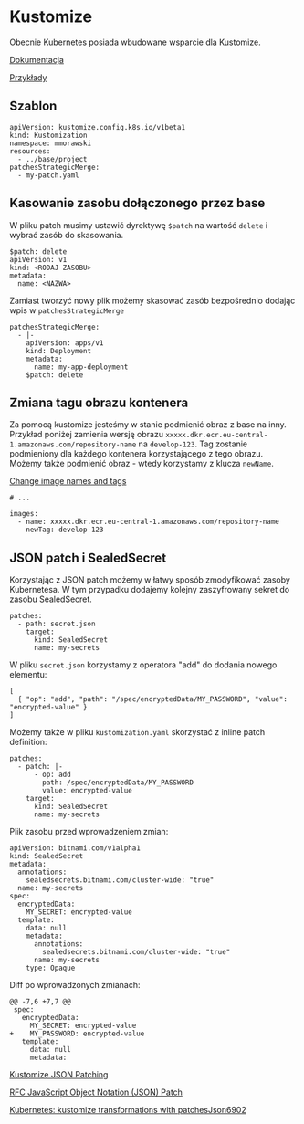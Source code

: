 # Kustomize

Obecnie Kubernetes posiada wbudowane wsparcie dla Kustomize.

[Dokumentacja](https://kubectl.docs.kubernetes.io/references/kustomize/kustomization/)

[Przykłady](https://github.com/kubernetes-sigs/kustomize/tree/master/examples)

## Szablon

```
apiVersion: kustomize.config.k8s.io/v1beta1
kind: Kustomization
namespace: mmorawski
resources:
  - ../base/project
patchesStrategicMerge:
  - my-patch.yaml
```

## Kasowanie zasobu dołączonego przez base

W pliku patch musimy ustawić dyrektywę `$patch` na wartość `delete` i wybrać zasób do skasowania.

```
$patch: delete
apiVersion: v1
kind: <RODAJ ZASOBU>
metadata:
  name: <NAZWA>
```

Zamiast tworzyć nowy plik możemy skasować zasób bezpośrednio dodając wpis w `patchesStrategicMerge`

```
patchesStrategicMerge:
  - |-
    apiVersion: apps/v1
    kind: Deployment
    metadata:
      name: my-app-deployment
    $patch: delete

```

## Zmiana tagu obrazu kontenera

Za pomocą kustomize jesteśmy w stanie podmienić obraz z base na inny.
Przykład poniżej zamienia wersję obrazu `xxxxx.dkr.ecr.eu-central-1.amazonaws.com/repository-name` na `develop-123`.
Tag zostanie podmieniony dla każdego kontenera korzystającego z tego obrazu.
Możemy także podmienić obraz - wtedy korzystamy z klucza `newName`.

[Change image names and tags](https://github.com/kubernetes-sigs/kustomize/blob/master/examples/image.md)

```
# ...

images:
  - name: xxxxx.dkr.ecr.eu-central-1.amazonaws.com/repository-name
    newTag: develop-123

```

## JSON patch i SealedSecret

Korzystając z JSON patch możemy w łatwy sposób zmodyfikować zasoby Kubernetesa.
W tym przypadku dodajemy kolejny zaszyfrowany sekret do zasobu SealedSecret.

```
patches:
  - path: secret.json
    target:
      kind: SealedSecret
      name: my-secrets
```

W pliku `secret.json` korzystamy z operatora "add" do dodania nowego elementu:

```
[
  { "op": "add", "path": "/spec/encryptedData/MY_PASSWORD", "value": "encrypted-value" }
]
```

Możemy także w pliku `kustomization.yaml` skorzystać z inline patch definition:

```
patches:
  - patch: |-
      - op: add
        path: /spec/encryptedData/MY_PASSWORD
        value: encrypted-value
    target:
      kind: SealedSecret
      name: my-secrets
```

Plik zasobu przed wprowadzeniem zmian:

```
apiVersion: bitnami.com/v1alpha1
kind: SealedSecret
metadata:
  annotations:
    sealedsecrets.bitnami.com/cluster-wide: "true"
  name: my-secrets
spec:
  encryptedData:
    MY_SECRET: encrypted-value
  template:
    data: null
    metadata:
      annotations:
        sealedsecrets.bitnami.com/cluster-wide: "true"
      name: my-secrets
    type: Opaque
```

Diff po wprowadzonych zmianach:
```
@@ -7,6 +7,7 @@
 spec:
   encryptedData:
     MY_SECRET: encrypted-value
+    MY_PASSWORD: encrypted-value
   template:
     data: null
     metadata:
```

[Kustomize JSON Patching](https://github.com/kubernetes-sigs/kustomize/blob/master/examples/jsonpatch.md)

[RFC JavaScript Object Notation (JSON) Patch](https://www.rfc-editor.org/rfc/rfc6902)

[Kubernetes: kustomize transformations with patchesJson6902](https://fabianlee.org/2022/04/15/kubernetes-kustomize-transformations-with-patchesjson6902/)

